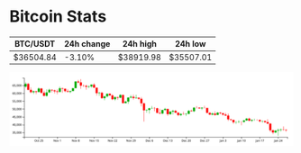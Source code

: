 # Bitcoin Stats

BTC/USDT|24h change|24h high|24h low|
|---|---|---|---|
|$36504.84|-3.10%|$38919.98|$35507.01|

<img src="./chart.svg">

